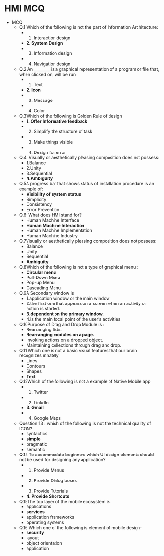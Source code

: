 # HMI MCQ

* MCQ
  * Q.1 Which of the following is not the part of Information Architecture:
    * 1. Interaction design
    * **2. System Design**
    * 3. Information design
    * 4. Navigation design
  * Q.2 An ________ is a graphical representation of a program or file that, when clicked on, will be run
    * 1. Text
    * **2. Icon**
    * 3. Message
    * 4. Color
  * Q.3Which of the following is Golden Rule of design
    * **1. Offer Informative feedback**
    * 2. Simplify the structure of task
    * 3. Make things visible
    * 4. Design for error
  * Q.4: Visually or aesthetically pleasing composition does not possess:
    * 1.Balance
    * 2.Unity
    * 3.Sequential
    * **4.Ambiguity**
  * Q.5A progress bar that shows status of installation procedure is an example of:
    * **Visibility of system status**
    * Simplicity
    * Consistency
    * Error Prevention
  * Q.6: What does HMI stand for?
    * Human Machine Interface
    * **Human Machine Interaction**
    * Human Machine Implementation
    * Human Machine Industry
  * Q.7Visually or aesthetically pleasing composition does not possess:
    * Balance
    * Unity
    * Sequential
    * **Ambiguity**
  * Q.8Which of the following is not a type of graphical menu :
    * **Circular menu**
    * Pull-Down Menu
    * Pop-up Menu
    * Cascading Menu
  * Q.9A Secondary window is
    * 1.application window or the main window
    * 2.the first one that appears on a screen when an activity or action is started.
    * **3.dependent on the primary window.**
    * 4.is the main focal point of the user’s activities
  * Q.10Purpose of Drag and Drop Module is :
    * Rearranging lists.
    * **Rearranging modules on a page.**
    * Invoking actions on a dropped object.
    * Maintaining collections through drag and drop.
  * Q.11 Which one is not a basic visual features that our brain recognizes innately
    * Lines
    * Contours
    * Shapes
    * **Text**
  * Q.12Which of the following is not a example of Native Mobile app
    * 1. Twitter
    * 2. LinkdIn
    * **3. Gmail**
    * 4. Google Maps
  * Question 13 : which of the following is not the technical quality of ICON?
    * syntactics
    * **simple**
    * pragmatic
    * semantic
  * Q.14 To accommodate beginners which UI design elements should not be used for designing any application?
    * 1. Provide Menus
    * 2. Provide Dialog boxes
    * 3. Provide Tutorials
    * **4. Provide Shortcuts**
  * Q.15The top layer of the mobile ecosystem is
    * applications
    * **services**
    * application frameworks
    * operating systems
  * Q.16 Which one of the following is element of mobile design-
    * **security**
    * layout
    * object orientation
    * application
